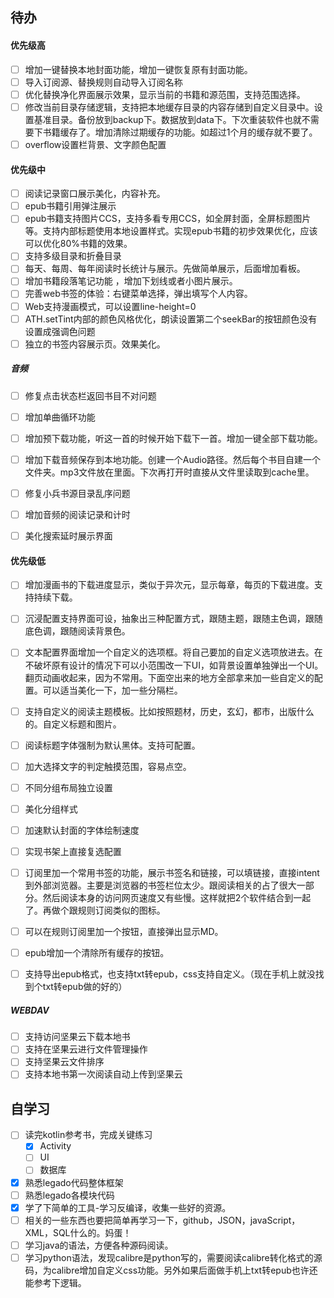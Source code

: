 ## 待办

#### 优先级高

- [ ] 增加一键替换本地封面功能，增加一键恢复原有封面功能。
- [ ] 导入订阅源、替换规则自动导入订阅名称
- [ ] 优化替换净化界面展示效果，显示当前的书籍和源范围，支持范围选择。
- [ ] 修改当前目录存储逻辑，支持把本地缓存目录的内容存储到自定义目录中。设置基准目录。备份放到backup下。数据放到data下。下次重装软件也就不需要下书籍缓存了。增加清除过期缓存的功能。如超过1个月的缓存就不要了。
- [ ] overflow设置栏背景、文字颜色配置

#### 优先级中

- [ ] 阅读记录窗口展示美化，内容补充。
- [ ] epub书籍引用弹注展示
- [ ] epub书籍支持图片CCS，支持多看专用CCS，如全屏封面，全屏标题图片等。支持内部标题使用本地设置样式。实现epub书籍的初步效果优化，应该可以优化80%书籍的效果。
- [ ] 支持多级目录和折叠目录
- [ ] 每天、每周、每年阅读时长统计与展示。先做简单展示，后面增加看板。
- [ ] 增加书籍段落笔记功能 ，增加下划线或者小图片展示。
- [ ] 完善web书签的体验：右键菜单选择，弹出填写个人内容。
- [ ] Web支持漫画模式，可以设置line-height=0
- [ ] ATH.setTint内部的颜色风格优化，朗读设置第二个seekBar的按钮颜色没有设置成强调色问题
- [ ] 独立的书签内容展示页。效果美化。

##### 音频

- [ ] 修复点击状态栏返回书目不对问题

- [ ] 增加单曲循环功能

- [ ] 增加预下载功能，听这一首的时候开始下载下一首。增加一键全部下载功能。

- [ ] 增加下载音频保存到本地功能。创建一个Audio路径。然后每个书目自建一个文件夹。mp3文件放在里面。下次再打开时直接从文件里读取到cache里。

- [ ] 修复小兵书源目录乱序问题

- [ ] 增加音频的阅读记录和计时

- [ ] 美化搜索延时展示界面

  

#### 优先级低

- [ ] 增加漫画书的下载进度显示，类似于异次元，显示每章，每页的下载进度。支持持续下载。

- [ ] 沉浸配置支持界面可设，抽象出三种配置方式，跟随主题，跟随主色调，跟随底色调，跟随阅读背景色。

- [ ] 文本配置界面增加一个自定义的选项框。将自己要加的自定义选项放进去。在不破坏原有设计的情况下可以小范围改一下UI，如背景设置单独弹出一个UI。翻页动画收起来，因为不常用。下面空出来的地方全部拿来加一些自定义的配置。可以适当美化一下，加一些分隔栏。

- [ ] 支持自定义的阅读主题模板。比如按照题材，历史，玄幻，都市，出版什么的。自定义标题和图片。

- [ ] 阅读标题字体强制为默认黑体。支持可配置。

- [ ] 加大选择文字的判定触摸范围，容易点空。

- [ ] 不同分组布局独立设置

- [ ] 美化分组样式

- [ ] 加速默认封面的字体绘制速度

- [ ] 实现书架上直接复选配置

- [ ] 订阅里加一个常用书签的功能，展示书签名和链接，可以填链接，直接intent到外部浏览器。主要是浏览器的书签栏位太少。跟阅读相关的占了很大一部分。然后阅读本身的访问网页速度又有些慢。这样就把2个软件结合到一起了。再做个跟规则订阅类似的图标。

- [ ] 可以在规则订阅里加一个按钮，直接弹出显示MD。

- [ ] epub增加一个清除所有缓存的按钮。

- [ ] 支持导出epub格式，也支持txt转epub，css支持自定义。（现在手机上就没找到个txt转epub做的好的）


##### WEBDAV

- [ ] 支持访问坚果云下载本地书
- [ ] 支持在坚果云进行文件管理操作
- [ ] 支持坚果云文件排序
- [ ] 支持本地书第一次阅读自动上传到坚果云

## 自学习

- [ ] 读完kotlin参考书，完成关键练习
  - [x] Activity
  - [ ] UI
  - [ ] 数据库
- [x] 熟悉legado代码整体框架
- [ ] 熟悉legado各模块代码
- [x] 学了下简单的工具-学习反编译，收集一些好的资源。
- [ ] 相关的一些东西也要把简单再学习一下，github，JSON，javaScript，XML，SQL什么的。妈蛋！
- [ ] 学习java的语法，方便各种源码阅读。
- [ ] 学习python语法，发现calibre是python写的，需要阅读calibre转化格式的源码，为calibre增加自定义css功能。另外如果后面做手机上txt转epub也许还能参考下逻辑。